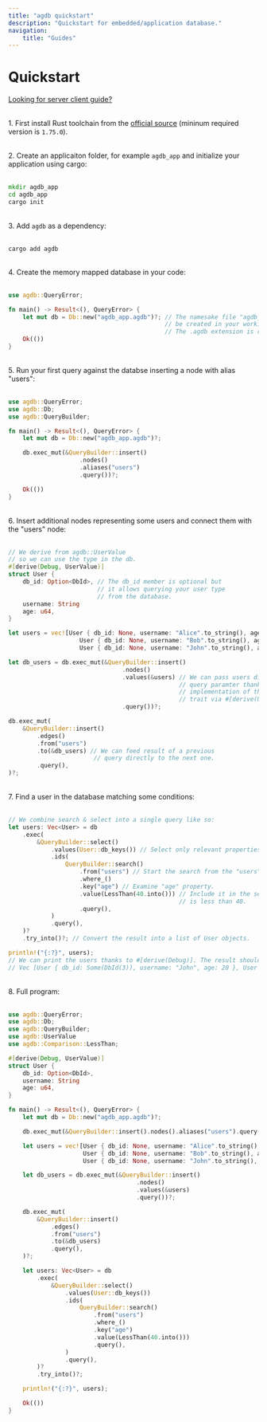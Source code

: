 ```yaml
---
title: "agdb quickstart"
description: "Quickstart for embedded/application database."
navigation:
    title: "Guides"
---
```


# Quickstart

[Looking for server client guide?](/docs/guides/quickstart-client)

<br/>1. First install Rust toolchain from the [official source](https://www.rust-lang.org/tools/install) (mininum required version is `1.75.0`).
<br/>

<br/>2. Create an applicaiton folder, for example `agdb_app` and initialize your application using cargo:
<br/><br/>

```bat
mkdir agdb_app
cd agdb_app
cargo init
```

<br/> 3. Add `agdb` as a dependency:
<br/><br/>

```
cargo add agdb
```

<br/> 4. Create the memory mapped database in your code:
<br/><br/>

```rs
use agdb::QueryError;

fn main() -> Result<(), QueryError> {
    let mut db = Db::new("agdb_app.agdb")?; // The namesake file "agdb_app.agdb" will
                                            // be created in your working directory.
                                            // The .agdb extension is conventional.
    Ok(())
}
```

<br/> 5. Run your first query against the databse inserting a node with alias "users":
<br/><br/>

```rust
use agdb::QueryError;
use agdb::Db;
use agdb::QueryBuilder;

fn main() -> Result<(), QueryError> {
    let mut db = Db::new("agdb_app.agdb")?;

    db.exec_mut(&QueryBuilder::insert()
                    .nodes()
                    .aliases("users")
                    .query())?;

    Ok(())
}
```

<br/> 6. Insert additional nodes representing some users and connect them with the "users" node:
<br/><br/>

```rust
// We derive from agdb::UserValue
// so we can use the type in the db.
#[derive(Debug, UserValue)]
struct User {
    db_id: Option<DbId>, // The db_id member is optional but
                         // it allows querying your user type
                         // from the database.
    username: String
    age: u64,
}

let users = vec![User { db_id: None, username: "Alice".to_string(), age: 40 },
                    User { db_id: None, username: "Bob".to_string(), age: 30 },
                    User { db_id: None, username: "John".to_string(), age: 20 }];

let db_users = db.exec_mut(&QueryBuilder::insert()
                                .nodes()
                                .values(&users) // We can pass users directly as
                                                // query paramter thanks to the
                                                // implementation of the agdb::DbUserValue
                                                // trait via #[derive(UserValue)].
                                .query())?;

db.exec_mut(
    &QueryBuilder::insert()
        .edges()
        .from("users")
        .to(&db_users) // We can feed result of a previous
                        // query directly to the next one.
        .query(),
)?;
```

<br/> 7. Find a user in the database matching some conditions:
<br/><br/>

```rust
// We combine search & select into a single query like so:
let users: Vec<User> = db
    .exec(
        &QueryBuilder::select()
            .values(User::db_keys()) // Select only relevant properties for the User struct.
            .ids(
                QueryBuilder::search()
                    .from("users") // Start the search from the "users" node.
                    .where_()
                    .key("age") // Examine "age" property.
                    .value(LessThan(40.into())) // Include it in the search result if the value
                                                // is less than 40.
                    .query(),
            )
            .query(),
    )?
    .try_into()?; // Convert the result into a list of User objects.

println!("{:?}", users);
// We can print the users thanks to #[derive(Debug)]. The result should be something like:
// Vec [User { db_id: Some(DbId(3)), username: "John", age: 20 }, User { db_id: Some(DbId(3)), username: "Bob", age: 30 }]
```

<br/> 8. Full program:
<br/><br/>

```rust
use agdb::QueryError;
use agdb::Db;
use agdb::QueryBuilder;
use agdb::UserValue
use agdb::Comparison::LessThan;

#[derive(Debug, UserValue)]
struct User {
    db_id: Option<DbId>,
    username: String
    age: u64,
}

fn main() -> Result<(), QueryError> {
    let mut db = Db::new("agdb_app.agdb")?;

    db.exec_mut(&QueryBuilder::insert().nodes().aliases("users").query())?;

    let users = vec![User { db_id: None, username: "Alice".to_string(), age: 40 },
                     User { db_id: None, username: "Bob".to_string(), age: 30 },
                     User { db_id: None, username: "John".to_string(), age: 20 }];

    let db_users = db.exec_mut(&QueryBuilder::insert()
                                    .nodes()
                                    .values(&users)
                                    .query())?;

    db.exec_mut(
        &QueryBuilder::insert()
            .edges()
            .from("users")
            .to(&db_users)
            .query(),
    )?;

    let users: Vec<User> = db
        .exec(
            &QueryBuilder::select()
                .values(User::db_keys())
                .ids(
                    QueryBuilder::search()
                        .from("users")
                        .where_()
                        .key("age")
                        .value(LessThan(40.into()))
                        .query(),
                )
                .query(),
        )?
        .try_into()?;

    println!("{:?}", users);

    Ok(())
}
```
